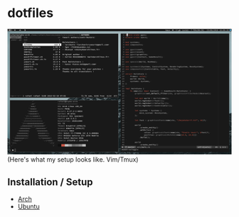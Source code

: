 dotfiles
===================
![screenshot](https://github.com/RafaelDelboni/dotfiles/blob/master/docs/screenshot.png)
(Here's what my setup looks like. Vim/Tmux)

## Installation / Setup

 - [Arch](https://github.com/RafaelDelboni/dotfiles/blob/master/docs/arch.md)  
 - [Ubuntu](https://github.com/RafaelDelboni/dotfiles/blob/master/docs/ubuntu.md)
